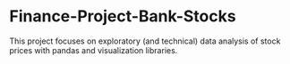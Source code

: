 # Finance-Project-Bank-Stocks
This project focuses on exploratory (and technical) data analysis of stock prices with pandas and visualization libraries. 
